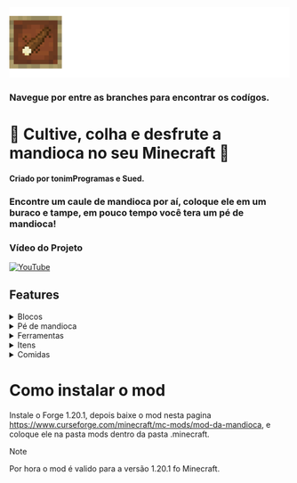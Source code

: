 ![Icon](assets/icon.png)

### Navegue por entre as branches para encontrar os codígos.

# 🌿 Cultive, colha e desfrute a mandioca no seu Minecraft 🌿 
#### Criado por tonimProgramas e Sued.

### Encontre um caule de mandioca por aí, coloque ele em um buraco e tampe, em pouco tempo você tera um pé de mandioca!
### Vídeo do Projeto
[![YouTube](https://img.shields.io/badge/YouTube-FF0000?style=for-the-badge&logo=youtube&logoColor=white)](https://youtu.be/gYlRnSLuWyo)

## Features
<details>
<summary>Blocos</summary>

### Bloco com buraco
![BlocoComBurado](assets/BlocoComBuraco.png)

Bloco obtido ao utilizar a cavadeira em qualquer tipo de terra. A cavadeira pode transforma-lo novamente em bloco terra ou bloco com mandioca plantada. Água os pistões o transformam em terra novamente.

### Bloco com mandioca plantada
![BlocoComBurado](assets/PlantedMandiocaBLock.png)

Bloco que gera o pé de mandioca, sempre que uma mandioca é quebrada ele irá gerar outra, quando colhida o bloco volta a ser um bloco com buraco. Água os pistões o transformam em terra novamente.

</details>


<details>
<summary>Pé de mandioca</summary>
O pé de mandioca é um bloco que evolui 5 estágios, ele é gerado quando um bloco com buraco é fechado com um caule de mandioca dentro. Eles podem ser quebradis ou colhidos, crescem apenas de dia e são magníficos.

![Mandioca1](assets/MandiocaStages.png)

## Loot Table
### Ao quebrar:
- Estagio 0: x
- Estagio 1: 0-1 caule de mandioca.
- Estagio 2: 0-1 caule de mandioca.
- Estagio 3: 1   caule de mandioca.
- Estagio 4: 1-2 caule de mandioca.
- Estagio 5: 3-4 caule de mandioca.
### Ao colher:
- Estagio 0: x
- Estagio 1: 0-1 caule de mandioca + 1 mandioca crua.
- Estagio 2: 0-1 caule de mandioca + 2 mandiocas cruas.
- Estagio 3: 1 caule de mandioca + 3 mandiocas cruas.
- Estagio 4: 1-2 caules de mandiocas + 4 mandiocas cruas.
- Estagio 5: 3-4 caules de mandiocas + 8 mandiocas cruas.
## Tempo de Crescimento
No Minecraft, o crescimento de crops é influenciado pelos random ticks, que ocorrem em média a cada 47,30seg quando o valor do RandomTickSpeed é 3 (default). A mandioca tem 3,85% de chance de crescer a cada random tick, o que leva em média 21,4min, o que é quase equivalente a 1 dia no Minecraft.
</details>



<details>
<summary>Ferramentas</summary>

### Cavaderira
![Cavadeira](https://i.imgur.com/s6tTtXI_d.png?maxwidth=520&shape=thumb&fidelity=high)

A Cavadeira é uma ferramenta que ao tê-la em mãos e clicar com o botão direito cria um buraco em qualquer tipo de terra, também  fecha o buraco. 
### Facão
![Facão](https://i.imgur.com/XtSxMca_d.png?maxwidth=520&shape=thumb&fidelity=high)

O Facão descasca Mandiocas cruas em qualquer ordem dentro de qualquer tipo de crafting (2x2 ou 3x3), este item possui validade.
</details>



<details>
<summary>Itens</summary>

### Mandioca Crua
![Mandioca1](assets/MandiocaCrua.png)

Mandioca crua é obtida ao colher um pé de mandioca, serve para ser descascada com o Facão e virar Mandioca descascada.

### Caule de Mandioca
![Mandioca1](assets/MandiocaCaule.png)

Caules de mandioca podem ser obtidos em estruturas como vilas e minas abandonadas ou colhendo um pé de mandioca. Se colocado em um buraco e fechar, um lindo pé de mandioca nascerá.

### Mandioca Ralada
![teste](https://i.imgur.com/MTMvqER_d.png?maxwidth=520&shape=thumb&fidelity=high)

Mandioca ralada serve de craft para o bolo de mandioca aka Mané Pelado e tapiocas.
</details>



<details>
<summary>Comidas</summary>

### Mandioca Descascada
![Mandioca1](https://i.imgur.com/cXkmeF8_d.png?maxwidth=520&shape=thumb&fidelity=high)

Uma comida que restaura 1🍗 de fome, e serve de craft para Mandioca ralada e Mandioca cozida.
### Mandioca Cozida
![Mandioca Cozida](https://i.imgur.com/uGHxX0b_d.png?maxwidth=520&shape=thumb&fidelity=high)

### Bolo de Mandioca
![Bolo de mandioca](https://i.imgur.com/trRNPsn_d.png?maxwidth=520&shape=thumb&fidelity=high)

Bolo de mandioca é um alimento e um bloco que pode ser comido pelo jogador, assim como bolo cada pedaço restaura 2🍗 de fome.

### Tapiocas 
![Tapioca de Carne](https://i.imgur.com/SmTiDVp_d.png?maxwidth=520&shape=thumb&fidelity=high) 

São comidas que restauram 10🍗 de fome, seguem este padrão de craft e existem também tapiocas de frango, porco, carneiro, peixe e de coelho.

</details>




# Como instalar o mod
Instale o Forge 1.20.1, depois baixe o mod nesta pagina https://www.curseforge.com/minecraft/mc-mods/mod-da-mandioca, e coloque ele na pasta mods dentro da pasta .minecraft.

> [!NOTE]
> Por hora o mod é valido para a versão 1.20.1 fo Minecraft.

> 
